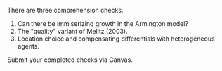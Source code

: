 There are three comprehension checks.

1. Can there be immiserizing growth in the Armington model?
2. The "quality" variant of Melitz (2003).
3. Location choice and compensating differentials with heterogeneous agents.

Submit your completed checks via Canvas.